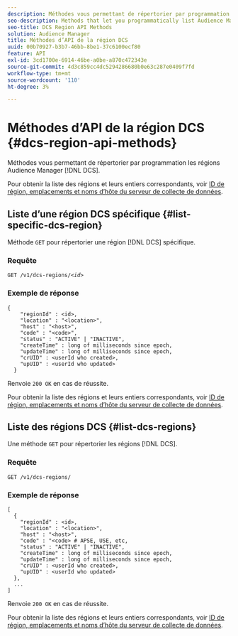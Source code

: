 ```yaml
---
description: Méthodes vous permettant de répertorier par programmation les régions Audience Manager DCS.
seo-description: Methods that let you programmatically list Audience Manager DCS regions.
seo-title: DCS Region API Methods
solution: Audience Manager
title: Méthodes d’API de la région DCS
uuid: 00b70927-b3b7-46bb-8be1-37c6100ecf80
feature: API
exl-id: 3cd1700e-6914-46be-a0be-a870c472343e
source-git-commit: 4d3c859cc4dc5294286680b0e63c287e0409f7fd
workflow-type: tm+mt
source-wordcount: '110'
ht-degree: 3%

---
```


# Méthodes d’API de la région DCS {#dcs-region-api-methods}

Méthodes vous permettant de répertorier par programmation les régions Audience Manager [!DNL DCS].

<!-- c_rest_api_regions.xml -->

Pour obtenir la liste des régions et leurs entiers correspondants, voir [ID de région, emplacements et noms d’hôte du serveur de collecte de données](../../api/dcs-intro/dcs-api-reference/dcs-regions.md).

## Liste d’une région DCS spécifique {#list-specific-dcs-region}

Méthode `GET` pour répertorier une région [!DNL DCS] spécifique.

<!-- r_rest_api_regions_list_specific.xml -->

### Requête

`GET /v1/dcs-regions/`*`<id>`*

### Exemple de réponse

```
{ 
    "regionId" : <id>, 
    "location" : "<location>",
    "host" : "<host>",
    "code" : "<code>",
    "status" : "ACTIVE" | "INACTIVE",
    "createTime" : long of milliseconds since epoch,
    "updateTime" : long of milliseconds since epoch,
    "crUID" : <userId who created>,
    "upUID" : <userId who updated>
  }
```

Renvoie `200 OK` en cas de réussite.

Pour obtenir la liste des régions et leurs entiers correspondants, voir [ID de région, emplacements et noms d’hôte du serveur de collecte de données](../../api/dcs-intro/dcs-api-reference/dcs-regions.md).

## Liste des régions DCS {#list-dcs-regions}

Une méthode `GET` pour répertorier les régions [!DNL DCS].

<!-- r_rest_api_regions_list.xml -->

### Requête

`GET /v1/dcs-regions/`

### Exemple de réponse

```
[
  { 
    "regionId" : <id>, 
    "location" : "<location>",
    "host" : "<host>",
    "code" : "<code> # APSE, USE, etc,
    "status" : "ACTIVE" | "INACTIVE",
    "createTime" : long of milliseconds since epoch,
    "updateTime" : long of milliseconds since epoch,
    "crUID" : <userId who created>,
    "upUID" : <userId who updated>
  },
  ...
]
```

Renvoie `200 OK` en cas de réussite.

Pour obtenir la liste des régions et leurs entiers correspondants, voir [ID de région, emplacements et noms d’hôte du serveur de collecte de données](../../api/dcs-intro/dcs-api-reference/dcs-regions.md).
